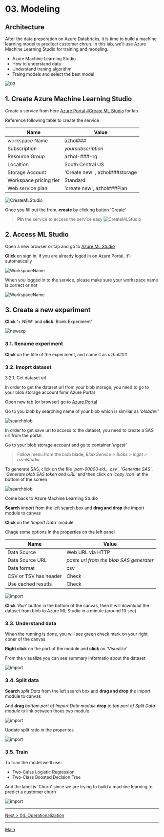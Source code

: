 # 03. Modeling

## Architecture

After the data preperation on Azure Databricks, it is time to build a machine learning model to prediect customer chrun. In this lab, we'll use Azure Machine Learning Studio for training and modeling.

* Azure Machine Learning Studio
* How to understand data
* Understand traning algorithm
* Traing models and select the best model

![03](./images/arch03.png)

## 1. Create Azure Machine Learning Studio

Create a service from here [Azure Portal #Create ML Studio](https://ms.portal.azure.com/#create/Microsoft.MachineLearningWorkspace) for lab.

Reference following table to create the service

|Name|Value|
|---|---|
|workspace Name|azhol###|
|Subscription|_yoursubscription_|
|Resource Group|azhol-###-rg|
|Localtion|South Central US|
|Storage Account|'Create new' , azhol###storage|
|Workspace pricing tier|Standard|
|Web service plan|'create new', azhol###Plan|

![CreateMLStudio](./images/03.01.png)

Once you fill out the from, __create__ by clicking button 'Create'

> __Pin__ the service to access the service easy
> ![CreateMLStudio](./images/03.02.png)

## 2. Access ML Studio

Open a new browser or tap and go to [Azure ML Studio](https://studio.azureml.net)

__Click__ on sign in, if you are already loged in on Azure Portal, it'll automatically

![WorkspaceName](./images/03.03.png)

When you logged in to the service, please make sure your workspace name is correct or not

![WorkspaceName](./images/03.03.02.png)

## 3. Create a new experiment

__Click__ '+ NEW' and __click__ 'Blank Experiment'

![newexp](./images/03.04.png)

### 3.1. Rename experiment

__Click__ on the title of the experiment, and name it as _azhol###_

### 3.2. Imoprt dataset

3.2.1. Get dataset url

In order to get the dataset url from your blob storage, you need to go to your blob storage account fomr Azure Portal

Open new tab (or browser) go to [Azure Portal](https://portal.azure.com)

Go to you blob by searching name of your blob which is similiar as _'blobdev'_

![searchblob](./images/03.05.01.png)

In order to get save url to access to the dataset, you need to create a SAS url from the portal

Go to your blob storage account and go to container _'ingest'_

> Follow menu from the blob blade, _Blob Service > Blobs > inget > azmlstudio_

To generate SAS, click on the file _'part-00000-tid....csv'_, _'Generate SAS'_, _'Generate blob SAS token and URL'_ and then click on _'copy icon'_ at the bottom of the screen

![searchblob](./images/03.05.02.png)

Come back to Azure Machine Learning Studio

__Search__ _import_ from the left search box and __drag and drop__ the import module to canvas

__Click__ on the _'Import Data'_ module

Chage some options in the properties on the left panel

|Name|Value|
|---|---|
|Data Source|Web URL via HTTP|
|Data Source URL|_paste url from the blob SAS generater_|
|Data format|csv|
|CSV or TSV has header|Check|
|Use cached resutls|Check|

![import](./images/03.07.png)

__Click__ _'Run'_ button in the bottom of the canvas, then it will download the dataset from blob to Azure ML Studio in a  minute (around 10 sec)


### 3.3. Understand data

When the running is done, you will see green check mark on your right coner of the canvas

__Right click__ on the port of the module and __click__ on _'Visualize'_

From the visualize you can see summary informatio about the dataset

![import](./images/03.08.png)

### 3.4. Split data

__Search__ _split Data_ from the left search box and __drag and drop__ the import module to canvas

And __drag__ _bottom port of Import Data module_ __drop__ to _top port of Split Data module_ to link between thoes two module

![import](./images/03.09.png)

Update split ratio in the properites

![import](./images/03.10.png)


### 3.5. Train

To trian the model we'll use:
* Two-Calss Logistic Regression
* Two-Class Boosted Decision Tree

And the label is 'Churn' since we are trying to build a machine learning to predict a customer  churn

![import](./images/03.11.png)

---
[Next > 04. Operationalization](https://github.com/xlegend1024/az-cloudscale-adv-analytics/blob/master/04Operationalization.md)

---
[Main](https://github.com/xlegend1024/az-cloudscale-adv-analytics/blob/master/README.md)
